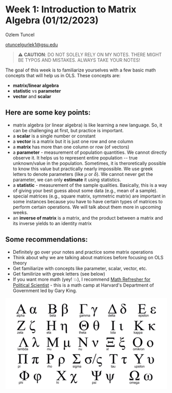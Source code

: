 # Week 1: Introduction to Matrix Algebra (01/12/2023)
Ozlem Tuncel 

otuncelgurlek1@gsu.edu

> :warning: **CAUTION**: DO NOT SOLELY RELY ON MY NOTES. THERE MIGHT BE TYPOS AND MISTAKES. ALWAYS TAKE YOUR NOTES!

The goal of this week is to familiarize yourselves with a few basic math concepts that will help us in OLS. These concepts are:
- **matrix/linear algebra**
- **statistic** vs **parameter**
- **vector** and **scalar** 

## Here are some key points:
- matrix algebra (or linear algebra) is like learning a new language. So, it can be challenging at first, but practice is important.  
- a **scalar** is a single number or constant
- a **vector** is a matrix but it is just one row and one column
- a **matrix** has more than one column or row (of vectors)
- a **parameter** - measurement of population quantities. We cannot directly observe it. It helps us to represent entire population -- true unknown/value in the population. Sometimes, it is theroretically possible to know this value but practically nearly impossible. We use greek letters to denote parameters (like $\mu$ or $\delta$). We cannot never get the parameter, we can only **estimate** it using statistics.  
- a **statistic** - measurement of the sample qualities. Basically, this is a way of giving your best guess about some data (e.g., mean of a sample). 
- special matrices (e.g., square matrix, symmetric matrix) are important in some instances because you have to have certain types of matrices to perform certain operations. We will talk about them more in upcoming weeks.
- an **inverse of matrix** is a matrix, and the product between a matrix and its inverse yields to an identity matrix

## Some recommendations: 
- Definitely go over your notes and practice some matrix operations 
- Think about why we are talking about matrices before focusing on OLS theory
- Get familiarize with concepts like parameter, scalar, vector, etc. 
- Get familirize with greek letters (see below)
- If you want more math (yey! :boom:), I recommend [Math Refresher for Political Scientist](https://projects.iq.harvard.edu/prefresher/material) - this is a math camp at Harvard's Department of Government led by Gary King.

![Greek Letters](docs/greek-letters.png)

